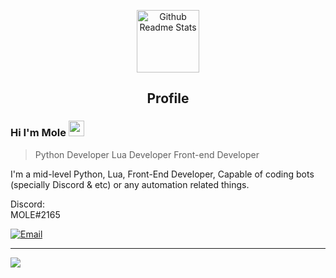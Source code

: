 <p align="center">
 <img width="100px" src="https://icon-library.com/images/moon-icon-png/moon-icon-png-4.jpg" align="center" alt="Github Readme Stats" />
 <h2 align="center">Profile</h2>
</p>

### Hi I'm Mole <img width="25px" src="https://icon-library.com/images/moon-icon-png/moon-icon-png-4.jpg" alt="moon"/>
> Python Developer
> Lua Developer
> Front-end Developer

<div>
 <p>
I'm a mid-level Python, Lua, Front-End Developer, Capable of coding bots (specially Discord & etc) or any automation related things.
</p>
</div>

<p align="center">
<p>Discord:<br>MOLE#2165</p>
<a href="mailto:mg236094@gmail.com"><img alt="Email" src="https://img.shields.io/badge/Email-mg236094%40gmail.com-blue"></a>
</p>


<hr>
<img src="https://c.tenor.com/4R0C9EOQFz0AAAAd/beidou-genshin-impact.gif"/>
